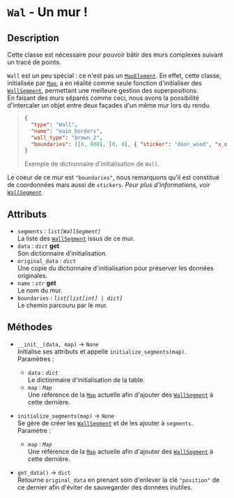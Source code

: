 # `Wal` - Un mur !

## Description

Cette classe est nécessaire pour pouvoir bâtir des murs complexes suivant un tracé de points.

`Wall` est un peu spécial : ce n'est pas un [`MapElement`](../basics/map_element.md). En effet, cette classe, initialisée par [`Map`](map.md), a en réalité comme seule fonction d'initialiser des [`WallSegment`](wall_segment.md), permettant une meilleure gestion des superpositions. \
En faisant des murs séparés comme ceci, nous avons la possibilité d'intercaler un objet entre deux façades d'un même mur lors du rendu.

> ```json
> {
> 	"type": "Wall",
> 	"name": "main_borders",
> 	"wall_type": "brown_2",
> 	"boundaries": [[0, 900], [0, 0], { "sticker": "door_wood", "x_offset" : 35 }, [1000, 0]]
> }
> ```
> Exemple de dictionnaire d'initialisation de `Wall`.

Le coeur de ce mur est `"boundaries"`, nous remarquons qu'il est constitué de coordonnées mais aussi de `stickers`. *Pour plus d'informations, voir [`WallSegment`](wall_segment.md).*

## Attributs
- `segments` : *`list[WallSegment]`* \
  La liste des [`WallSegment`](wall_segment.md) issus de ce mur.
- `data` : *`dict`* **get** \
  Son dictionnaire d'initialisation.
- `original_data` : *`dict`* \
  Une copie du dictionnaire d'initialisation pour préserver les données originales.
- `name` : *`str`* **get** \
  Le nom du mur.
- `boundaries` : *`list[list[int] | dict]`* \
  Le chemin parcouru par le mur.

## Méthodes
- `__init__(data, map)` &rarr; `None` \
  Initialise ses attributs et appelle `initialize_segments(map)`. \
  Paramètres :
  * `data` : *`dict`* \
  Le dictionnaire d'initialisation de la table.
  * `map` : *`Map`* \
  Une référence de la [`Map`](map.md) actuelle afin d'ajouter des [`WallSegment`](wall_segment.md) à cette dernière.

- `initialize_segments(map)` &rarr; `None` \
  Se gère de créer les [`WallSegment`](wall_segment.md) et de les ajouter à `segments`. \
  Paramètre :
  * `map` : *`Map`* \
  Une référence de la [`Map`](map.md) actuelle afin d'ajouter des [`WallSegment`](wall_segment.md) à cette dernière.

- `get_data()` &rarr; `dict` \
  Retourne `original_data` en prenant soin d'enlever la clé `"position"` de ce dernier afin d'éviter de sauvegarder des données inutiles.
